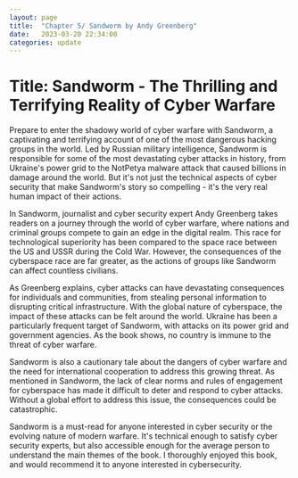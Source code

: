 ```yaml
---
layout: page
title:  "Chapter 5/ Sandworm by Andy Greenberg"
date:   2023-03-20 22:34:00
categories: update
---
```


# Title: Sandworm - The Thrilling and Terrifying Reality of Cyber Warfare

Prepare to enter the shadowy world of cyber warfare with Sandworm, a captivating and terrifying account of one of the most dangerous hacking groups in the world. Led by Russian military intelligence, Sandworm is responsible for some of the most devastating cyber attacks in history, from Ukraine's power grid to the NotPetya malware attack that caused billions in damage around the world. But it's not just the technical aspects of cyber security that make Sandworm's story so compelling - it's the very real human impact of their actions.

In Sandworm, journalist and cyber security expert Andy Greenberg takes readers on a journey through the world of cyber warfare, where nations and criminal groups compete to gain an edge in the digital realm. This race for technological superiority has been compared to the space race between the US and USSR during the Cold War. However, the consequences of the cyberspace race are far greater, as the actions of groups like Sandworm can affect countless civilians.

As Greenberg explains, cyber attacks can have devastating consequences for individuals and communities, from stealing personal information to disrupting critical infrastructure. With the global nature of cyberspace, the impact of these attacks can be felt around the world. Ukraine has been a particularly frequent target of Sandworm, with attacks on its power grid and government agencies. As the book shows, no country is immune to the threat of cyber warfare.

Sandworm is also a cautionary tale about the dangers of cyber warfare and the need for international cooperation to address this growing threat. As mentioned in Sandworm, the lack of clear norms and rules of engagement for cyberspace has made it difficult to deter and respond to cyber attacks. Without a global effort to address this issue, the consequences could be catastrophic.

Sandworm is a must-read for anyone interested in cyber security or the evolving nature of modern warfare. It's technical enough to satisfy cyber security experts, but also accessible enough for the average person to understand the main themes of the book. I thoroughly enjoyed this book, and would recommend it to anyone interested in cybersecurity.

